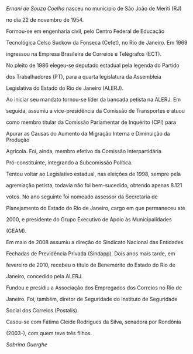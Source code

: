 

*Ernani de Souza Coelho* nasceu no município de São João de Meriti (RJ)

no dia 22 de novembro de 1954.



Formou-se em engenharia civil, pelo Centro Federal de Educação

Tecnológica Celso Suckow da Fonseca (Cefet), no Rio de Janeiro. Em 1969

ingressou na Empresa Brasileira de Correios e Telégrafos (ECT).



No pleito de 1986 elegeu-se deputado estadual pela legenda do Partido

dos Trabalhadores (PT), para a quarta legislatura da Assembleia

Legislativa do Estado do Rio de Janeiro (ALERJ).



Ao iniciar seu mandato tornou-se líder da bancada petista na ALERJ. Em

seguida, assumiu a vice-presidência da Comissão de Transportes e atuou

como membro titular da Comissão Parlamentar de Inquérito (CPI) para

Apurar as Causas do Aumento da Migração Interna e Diminuição da Produção

Agrícola. Foi, ainda, membro efetivo da Comissão Interpartidária

Pró-constituinte, integrando a Subcomissão Política.



Tentou voltar ao Legislativo estadual, nas eleições de 1998, sempre pela

agremiação petista, todavia não foi bem-sucedido, obtendo apenas 8.121

votos. No ano seguinte foi nomeado assessor da Secretaria de

Planejamento do Estado do Rio de Janeiro, cargo em que permaneceu até

2000, e presidente do Grupo Executivo de Apoio às Municipalidades

(GEAM).



Em maio de 2008 assumiu a direção do Sindicato Nacional das Entidades

Fechadas de Previdência Privada (Sindapp). Dois anos mais tarde, em

fevereiro de 2010, recebeu o título de Benemérito do Estado do Rio de

Janeiro, concedido pela ALERJ.



Fundou e presidiu a Associação dos Empregados dos Correios no Rio de

Janeiro. Foi, também, diretor de Seguridade do Instituto de Seguridade

Social dos Correios (Postalis).



Casou-se com Fátima Cleide Rodrigues da Silva, senadora por Rondônia

(2003-), com quem teve três filhos.



*Sabrina Guerghe*



